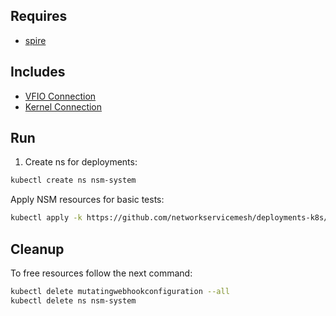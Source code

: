 ## Requires

- [spire](../spire)

## Includes

- [VFIO Connection](../use-cases/Vfio2Noop)
- [Kernel Connection](../use-cases/SriovKernel2Noop)

## Run

1. Create ns for deployments:
```bash
kubectl create ns nsm-system
```

Apply NSM resources for basic tests:
```bash
kubectl apply -k https://github.com/networkservicemesh/deployments-k8s/examples/sriov?ref=fb9aa235d4f16e26f0021b9ed84c40b1c025f958
```

## Cleanup

To free resources follow the next command:
```bash
kubectl delete mutatingwebhookconfiguration --all
kubectl delete ns nsm-system
```
